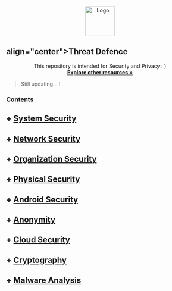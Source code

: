 <!-- PROJECT LOGO -->
<br />
<p align="center">
  <a href="https://github.com/sarathlalup">
    <img src="https://cdn0.iconfinder.com/data/icons/cybersecurity-glyph-silhouettes/300/22119111Untitled-3-512.png" alt="Logo" width="80" height="80">
   </a>

  <h2> align="center">Threat Defence</h2>

  <p align="center">
   This repository is intended for Security and Privacy : )
    <br />
    <a href="https://github.com/sarathlalup/Cyber-security/blob/master/Explore%20other%20resources.md"><strong>Explore other resources  »</strong></a>
    <br />
    </p>
</p>

> Still updating...   !
### Contents
## + [ System Security](https://github.com/sarathlalup/Security/blob/master/System%20Security/README.md)

## + [ Network Security](https://github.com/sarathlalup/Security/blob/master/Network%20Security/README.md)

## + [  	Organization Security](https://github.com/sarathlalup/Security/blob/master/Organization%20Security/README.md)

## + [  	Physical Security](https://github.com/sarathlalup/Security/blob/master/Physical%20Security/README.md)

## + [ Android Security](https://github.com/sarathlalup/Security/tree/master/Android%20Security/README.md)

## + [ Anonymity](https://github.com/sarathlalup/Security/blob/master/Anonymity/README.md)

## + [ Cloud Security](https://github.com/sarathlalup/Security/blob/master/Cloud%20Security/README.md)

## + [ Cryptography](https://github.com/sarathlalup/Security/blob/master/Cryptography/README.md)

## + [  	Malware Analysis](https://github.com/sarathlalup/Security/blob/master/Malware%20Analysis/README.md)


